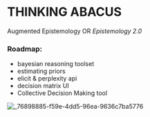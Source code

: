 # THINKING ABACUS
Augmented Epistemology OR _Epistemology 2.0_


### Roadmap:
- bayesian reasoning toolset
- estimating priors
- elicit & perplexity api
- decision matrix UI
- Collective Decision Making tool






![_76898885-f59e-4dd5-96ea-9636c7ba5776](https://github.com/franciscoabenza/thinking-abacus/assets/22050375/d11044d9-a11a-47a9-9ca3-8a0011ec22f8)
